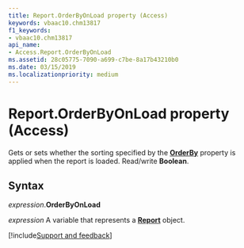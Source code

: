 ```yaml
---
title: Report.OrderByOnLoad property (Access)
keywords: vbaac10.chm13817
f1_keywords:
- vbaac10.chm13817
api_name:
- Access.Report.OrderByOnLoad
ms.assetid: 28c05775-7090-a699-c7be-8a17b43210b0
ms.date: 03/15/2019
ms.localizationpriority: medium
---
```



# Report.OrderByOnLoad property (Access)

Gets or sets whether the sorting specified by the **[OrderBy](Access.Report.OrderBy.md)** property is applied when the report is loaded. Read/write **Boolean**.


## Syntax

_expression_.**OrderByOnLoad**

_expression_ A variable that represents a **[Report](Access.Report.md)** object.




[!include[Support and feedback](~/includes/feedback-boilerplate.md)]